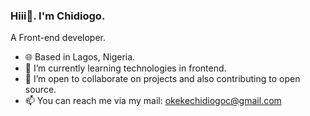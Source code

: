 ### Hiii👋. I'm Chidiogo.
A Front-end developer.

<!--
**DiogoOkeke/DiogoOkeke** is a ✨ _special_ ✨ repository because its `README.md` (this file) appears on your GitHub profile.

Here are some ideas to get you started:

- 🔭 I’m currently working on ...
- 🌱 I’m currently learning ...
- 👯 I’m looking to collaborate on ...
- 🤔 I’m looking for help with ...
- 💬 Ask me about ...
- 📫 How to reach me: ...
- 😄 Pronouns: ...
- ⚡ Fun fact: ...
-->

- 🌐 Based in Lagos, Nigeria.
- 🌱 I’m currently learning technologies in frontend.
- 👯 I’m open to collaborate on projects and also contributing to open source.
- 📫 You can reach me via my mail: okekechidiogoc@gmail.com 
